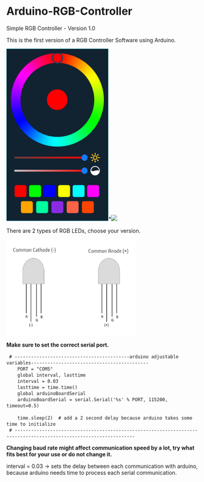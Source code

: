 # Arduino-RGB-Controller
Simple RGB Controller - Version 1.0

This is the first version of a RGB Controller Software using Arduino.

<img src="/demo_files/run.PNG" height="450"><space><space>*<space><img src="/demo_files/demo.gif" height="450">

There are 2 types of RGB LEDs, choose your version. 

<img src="/rgb_diagram.png" height="250">

**Make sure to set the correct serial port.**

```
 # ------------------------------------------arduino adjustable variables------------------------------------------- 
    PORT = "COM5"
    global interval, lasttime
    interval = 0.03 
    lasttime = time.time() 
    global arduinoBoardSerial 
    arduinoBoardSerial = serial.Serial('%s' % PORT, 115200, timeout=0.5) 
   
    time.sleep(2)  # add a 2 second delay because arduino takes some time to initialize
 # ------------------------------------------------------------------------------------------------------------------
 ``` 

**Changing baud rate might affect communication speed by a lot, try what fits best for your use or do not change it.**

interval = 0.03 -> sets the delay between each communication with arduino, because arduino needs time to process each serial communication. 
